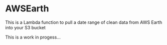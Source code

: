 # AWSEarth
This is a Lambda function to pull a date range of clean data from AWS Earth into your S3 bucket


This is a work in progess... 
